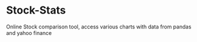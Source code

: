 # Stock-Stats
Online Stock comparison tool, access various charts with data from pandas and yahoo finance
